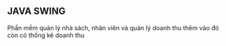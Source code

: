 ## JAVA SWING 
Phần mềm quản lý nhà sách, nhân viên và quản lý doanh thu thêm vào đó còn có thống kê doanh thu
